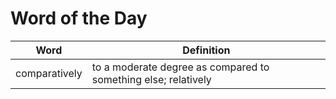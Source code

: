 # Word of the Day

|Word|Definition|
|---|---|
|comparatively|to a moderate degree as compared to something else; relatively|